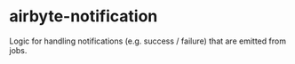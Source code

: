 # airbyte-notification

Logic for handling notifications (e.g. success / failure) that are emitted from jobs.
